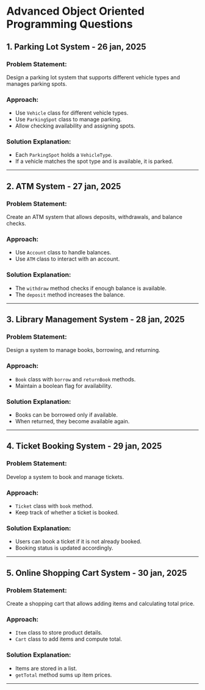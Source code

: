 # Advanced Object Oriented Programming Questions

## 1. Parking Lot System - 26 jan, 2025
### Problem Statement:
Design a parking lot system that supports different vehicle types and manages parking spots.

### Approach:
- Use `Vehicle` class for different vehicle types.
- Use `ParkingSpot` class to manage parking.
- Allow checking availability and assigning spots.

### Solution Explanation:
- Each `ParkingSpot` holds a `VehicleType`.
- If a vehicle matches the spot type and is available, it is parked.

---

## 2. ATM System - 27 jan, 2025
### Problem Statement:
Create an ATM system that allows deposits, withdrawals, and balance checks.

### Approach:
- Use `Account` class to handle balances.
- Use `ATM` class to interact with an account.

### Solution Explanation:
- The `withdraw` method checks if enough balance is available.
- The `deposit` method increases the balance.

---

## 3. Library Management System - 28 jan, 2025
### Problem Statement:
Design a system to manage books, borrowing, and returning.

### Approach:
- `Book` class with `borrow` and `returnBook` methods.
- Maintain a boolean flag for availability.

### Solution Explanation:
- Books can be borrowed only if available.
- When returned, they become available again.

---

## 4. Ticket Booking System - 29 jan, 2025
### Problem Statement:
Develop a system to book and manage tickets.

### Approach:
- `Ticket` class with `book` method.
- Keep track of whether a ticket is booked.

### Solution Explanation:
- Users can book a ticket if it is not already booked.
- Booking status is updated accordingly.

---

## 5. Online Shopping Cart System - 30 jan, 2025
### Problem Statement:
Create a shopping cart that allows adding items and calculating total price.

### Approach:
- `Item` class to store product details.
- `Cart` class to add items and compute total.

### Solution Explanation:
- Items are stored in a list.
- `getTotal` method sums up item prices.

---
